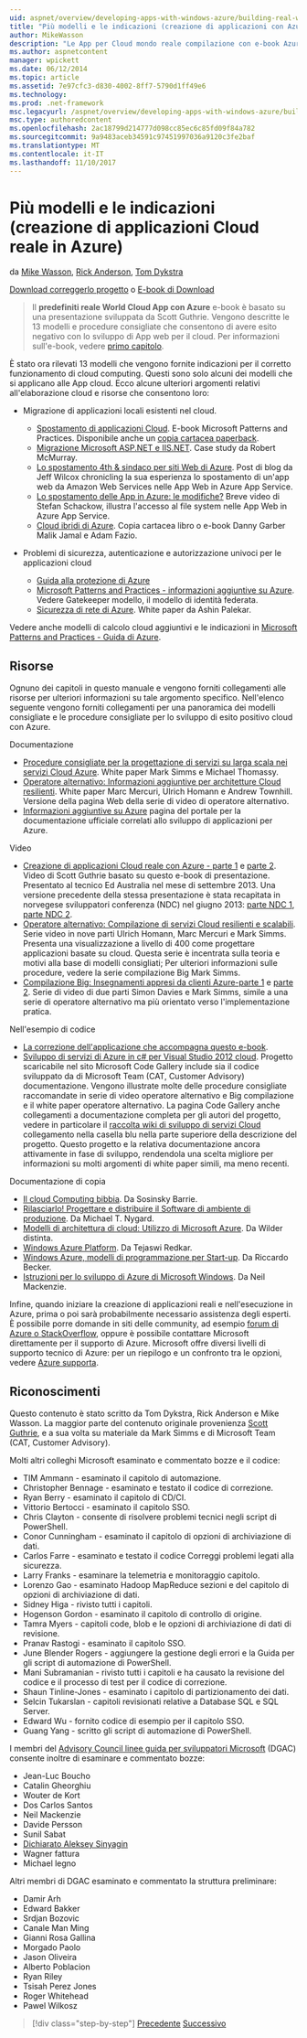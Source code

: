 ```yaml
---
uid: aspnet/overview/developing-apps-with-windows-azure/building-real-world-cloud-apps-with-windows-azure/more-patterns-and-guidance
title: "Più modelli e le indicazioni (creazione di applicazioni con Azure Cloud del mondo reale) | Documenti Microsoft"
author: MikeWasson
description: "Le App per Cloud mondo reale compilazione con e-book Azure si basa su una presentazione sviluppata da Scott Guthrie. Viene spiegato 13 modelli e procedure che è possibile..."
ms.author: aspnetcontent
manager: wpickett
ms.date: 06/12/2014
ms.topic: article
ms.assetid: 7e97cfc3-d830-4002-8ff7-5790d1ff49e6
ms.technology: 
ms.prod: .net-framework
msc.legacyurl: /aspnet/overview/developing-apps-with-windows-azure/building-real-world-cloud-apps-with-windows-azure/more-patterns-and-guidance
msc.type: authoredcontent
ms.openlocfilehash: 2ac18799d214777d098cc85ec6c85fd09f84a782
ms.sourcegitcommit: 9a9483aceb34591c97451997036a9120c3fe2baf
ms.translationtype: MT
ms.contentlocale: it-IT
ms.lasthandoff: 11/10/2017
---
```

<a name="more-patterns-and-guidance-building-real-world-cloud-apps-with-azure"></a>Più modelli e le indicazioni (creazione di applicazioni Cloud reale in Azure)
====================
da [Mike Wasson](https://github.com/MikeWasson), [Rick Anderson](https://github.com/Rick-Anderson), [Tom Dykstra](https://github.com/tdykstra)

[Download correggerlo progetto](http://code.msdn.microsoft.com/Fix-It-app-for-Building-cdd80df4) o [E-book di Download](http://blogs.msdn.com/b/microsoft_press/archive/2014/07/23/free-ebook-building-cloud-apps-with-microsoft-azure.aspx)

> Il **predefiniti reale World Cloud App con Azure** e-book è basato su una presentazione sviluppata da Scott Guthrie. Vengono descritte le 13 modelli e procedure consigliate che consentono di avere esito negativo con lo sviluppo di App web per il cloud. Per informazioni sull'e-book, vedere [primo capitolo](introduction.md).


È stato ora rilevati 13 modelli che vengono fornite indicazioni per il corretto funzionamento di cloud computing. Questi sono solo alcuni dei modelli che si applicano alle App cloud. Ecco alcune ulteriori argomenti relativi all'elaborazione cloud e risorse che consentono loro:

- Migrazione di applicazioni locali esistenti nel cloud. 

    - [Spostamento di applicazioni Cloud](https://msdn.microsoft.com/en-us/library/ff728592.aspx). E-book Microsoft Patterns and Practices. Disponibile anche un [copia cartacea paperback](https://www.amazon.com/dp/1621140202).
    - [Migrazione Microsoft ASP.NET e IIS.NET](https://go.microsoft.com/fwlink/?LinkId=400656). Case study da Robert McMurray.
    - [Lo spostamento 4th &amp; sindaco per siti Web di Azure](http://www.jeff.wilcox.name/2013/04/4thandmayor-azure-websites/). Post di blog da Jeff Wilcox chronicling la sua esperienza lo spostamento di un'app web da Amazon Web Services nelle App Web in Azure App Service.
    - [Lo spostamento delle App in Azure: le modifiche?](https://azure.microsoft.com/en-us/documentation/videos/web-sites-internals-and-the-file-system/) Breve video di Stefan Schackow, illustra l'accesso al file system nelle App Web in Azure App Service.
    - [Cloud ibridi di Azure](https://www.amazon.com/dp/B00EOP4UQW). Copia cartacea libro o e-book Danny Garber Malik Jamal e Adam Fazio.
- Problemi di sicurezza, autenticazione e autorizzazione univoci per le applicazioni cloud

    - [Guida alla protezione di Azure](https://azure.microsoft.com/blog/2014/02/10/best-practices-windows-azure-websites-waws/)
    - [Microsoft Patterns and Practices - informazioni aggiuntive su Azure](https://msdn.microsoft.com/en-us/library/dn568099.aspx). Vedere Gatekeeper modello, il modello di identità federata.
    - [Sicurezza di rete di Azure](https://download.microsoft.com/download/4/3/9/43902EC9-410E-4875-8800-0788BE146A3D/Windows%20Azure%20Network%20Security%20Whitepaper%20-%20FINAL.docx). White paper da Ashin Palekar.

Vedere anche modelli di calcolo cloud aggiuntivi e le indicazioni in [Microsoft Patterns and Practices - Guida di Azure](https://msdn.microsoft.com/en-us/library/dn568099.aspx).

<a id="resources"></a>
## <a name="resources"></a>Risorse

Ognuno dei capitoli in questo manuale e vengono forniti collegamenti alle risorse per ulteriori informazioni su tale argomento specifico. Nell'elenco seguente vengono forniti collegamenti per una panoramica dei modelli consigliate e le procedure consigliate per lo sviluppo di esito positivo cloud con Azure.

Documentazione

- [Procedure consigliate per la progettazione di servizi su larga scala nei servizi Cloud Azure](https://msdn.microsoft.com/en-us/library/windowsazure/jj717232.aspx). White paper Mark Simms e Michael Thomassy.
- [Operatore alternativo: Informazioni aggiuntive per architetture Cloud resilienti](https://msdn.microsoft.com/en-us/library/windowsazure/jj853352.aspx). White paper Marc Mercuri, Ulrich Homann e Andrew Townhill. Versione della pagina Web della serie di video di operatore alternativo.
- [Informazioni aggiuntive su Azure](https://azure.microsoft.com/en-us/develop/net/guidance/) pagina del portale per la documentazione ufficiale correlati allo sviluppo di applicazioni per Azure.

Video

- [Creazione di applicazioni Cloud reale con Azure - parte 1](https://channel9.msdn.com/Events/TechEd/Australia/2013/AZR324) e [parte 2](https://channel9.msdn.com/Events/TechEd/Australia/2013/AZR325). Video di Scott Guthrie basato su questo e-book di presentazione. Presentato al tecnico Ed Australia nel mese di settembre 2013. Una versione precedente della stessa presentazione è stata recapitata in norvegese sviluppatori conferenza (NDC) nel giugno 2013: [parte NDC 1](http://vimeo.com/68215538), [parte NDC 2](http://vimeo.com/68215602).
- [Operatore alternativo: Compilazione di servizi Cloud resilienti e scalabili](https://channel9.msdn.com/Series/FailSafe). Serie video in nove parti Ulrich Homann, Marc Mercuri e Mark Simms. Presenta una visualizzazione a livello di 400 come progettare applicazioni basate su cloud. Questa serie è incentrata sulla teoria e motivi alla base di modelli consigliati; Per ulteriori informazioni sulle procedure, vedere la serie compilazione Big Mark Simms.
- [Compilazione Big: Insegnamenti appresi da clienti Azure-parte 1](https://channel9.msdn.com/Events/Build/2012/3-029) e [parte 2](https://channel9.msdn.com/Events/Build/2012/3-030). Serie di video di due parti Simon Davies e Mark Simms, simile a una serie di operatore alternativo ma più orientato verso l'implementazione pratica.

Nell'esempio di codice

- [La correzione dell'applicazione che accompagna questo e-book](https://code.msdn.microsoft.com/Fix-It-app-for-Building-cdd80df4?cdn_id=2013-12-03-002).
- [Sviluppo di servizi di Azure in c# per Visual Studio 2012 cloud](http://aka.ms/csf). Progetto scaricabile nel sito Microsoft Code Gallery include sia il codice sviluppato da di Microsoft Team (CAT, Customer Advisory) documentazione. Vengono illustrate molte delle procedure consigliate raccomandate in serie di video operatore alternativo e Big compilazione e il white paper operatore alternativo. La pagina Code Gallery anche collegamenti a documentazione completa per gli autori del progetto, vedere in particolare il [raccolta wiki di sviluppo di servizi Cloud](https://social.technet.microsoft.com/wiki/contents/articles/17987.cloud-service-fundamentals.aspx) collegamento nella casella blu nella parte superiore della descrizione del progetto. Questo progetto e la relativa documentazione ancora attivamente in fase di sviluppo, rendendola una scelta migliore per informazioni su molti argomenti di white paper simili, ma meno recenti.

Documentazione di copia

- [Il cloud Computing bibbia](https://www.amazon.com/dp/0470903562). Da Sosinsky Barrie.
- [Rilasciarlo! Progettare e distribuire il Software di ambiente di produzione](https://www.amazon.com/Release-It-Production-Ready-Pragmatic-Programmers/dp/0978739213). Da Michael T. Nygard.
- [Modelli di architettura di cloud: Utilizzo di Microsoft Azure](http://shop.oreilly.com/product/0636920023777.do). Da Wilder distinta.
- [Windows Azure Platform](https://www.amazon.com/dp/1430235632). Da Tejaswi Redkar.
- [Windows Azure, modelli di programmazione per Start-up](https://www.amazon.com/dp/1849685606). Da Riccardo Becker.
- [Istruzioni per lo sviluppo di Azure di Microsoft Windows](https://www.amazon.com/dp/1849682224). Da Neil Mackenzie.

Infine, quando iniziare la creazione di applicazioni reali e nell'esecuzione in Azure, prima o poi sarà probabilmente necessario assistenza degli esperti. È possibile porre domande in siti delle community, ad esempio [forum di Azure o StackOverflow](https://azure.microsoft.com/en-us/support/forums/), oppure è possibile contattare Microsoft direttamente per il supporto di Azure. Microsoft offre diversi livelli di supporto tecnico di Azure: per un riepilogo e un confronto tra le opzioni, vedere [Azure supporta](https://azure.microsoft.com/en-us/support/plans/).

<a id="acknowledgments"></a>
## <a name="acknowledgments"></a>Riconoscimenti

Questo contenuto è stato scritto da Tom Dykstra, Rick Anderson e Mike Wasson. La maggior parte del contenuto originale provenienza [Scott Guthrie](https://weblogs.asp.net/scottgu/), e a sua volta su materiale da Mark Simms e di Microsoft Team (CAT, Customer Advisory).

Molti altri colleghi Microsoft esaminato e commentato bozze e il codice:

- TIM Ammann - esaminato il capitolo di automazione.
- Christopher Bennage - esaminato e testato il codice di correzione.
- Ryan Berry - esaminato il capitolo di CD/CI.
- Vittorio Bertocci - esaminato il capitolo SSO.
- Chris Clayton - consente di risolvere problemi tecnici negli script di PowerShell.
- Conor Cunningham - esaminato il capitolo di opzioni di archiviazione di dati.
- Carlos Farre - esaminato e testato il codice Correggi problemi legati alla sicurezza.
- Larry Franks - esaminare la telemetria e monitoraggio capitolo.
- Lorenzo Gao - esaminato Hadoop MapReduce sezioni e del capitolo di opzioni di archiviazione di dati.
- Sidney Higa - rivisto tutti i capitoli.
- Hogenson Gordon - esaminato il capitolo di controllo di origine.
- Tamra Myers - capitoli code, blob e le opzioni di archiviazione di dati di revisione.
- Pranav Rastogi - esaminato il capitolo SSO.
- June Blender Rogers - aggiungere la gestione degli errori e la Guida per gli script di automazione di PowerShell.
- Mani Subramanian - rivisto tutti i capitoli e ha causato la revisione del codice e il processo di test per il codice di correzione.
- Shaun Tinline-Jones - esaminato i capitolo di partizionamento dei dati.
- Selcin Tukarslan - capitoli revisionati relative a Database SQL e SQL Server.
- Edward Wu - fornito codice di esempio per il capitolo SSO.
- Guang Yang - scritto gli script di automazione di PowerShell.

I membri del [Advisory Council linee guida per sviluppatori Microsoft](http://aka.ms/DGAC) (DGAC) consente inoltre di esaminare e commentato bozze:

- Jean-Luc Boucho
- Catalin Gheorghiu
- Wouter de Kort
- Dos Carlos Santos
- Neil Mackenzie
- Davide Persson
- Sunil Sabat
- [Dichiarato Aleksey Sinyagin](http://www.linkedin.com/in/sinyagin)
- Wagner fattura
- Michael legno

Altri membri di DGAC esaminato e commentato la struttura preliminare:

- Damir Arh
- Edward Bakker
- Srdjan Bozovic
- Canale Man Ming
- Gianni Rosa Gallina
- Morgado Paolo
- Jason Oliveira
- Alberto Poblacion
- Ryan Riley
- Tsisah Perez Jones
- Roger Whitehead
- Pawel Wilkosz

>[!div class="step-by-step"]
[Precedente](queue-centric-work-pattern.md)
[Successivo](the-fix-it-sample-application.md)
